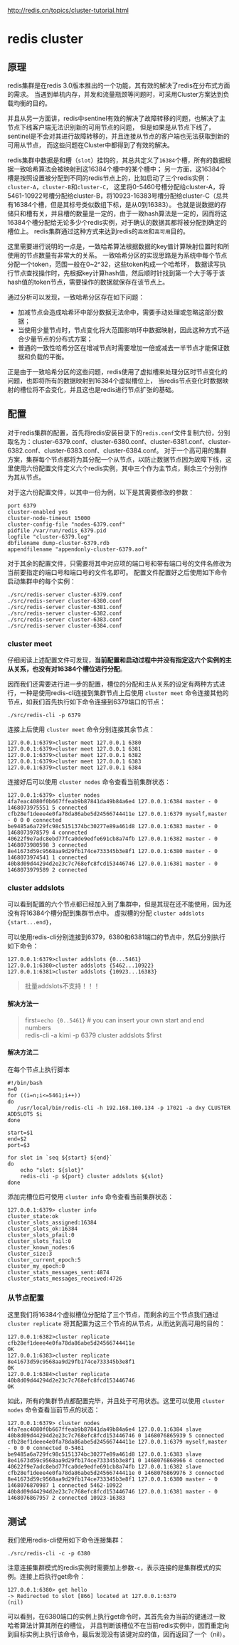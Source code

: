 http://redis.cn/topics/cluster-tutorial.html

# redis cluster

## 原理
redis集群是在redis 3.0版本推出的一个功能，其有效的解决了redis在分布式方面的需求。
当遇到单机内存，并发和流量瓶颈等问题时，可采用Cluster方案达到负载均衡的目的。  

并且从另一方面讲，redis中sentinel有效的解决了故障转移的问题，也解决了主节点下线客户端无法识别新的可用节点的问题，
但是如果是从节点下线了，sentinel是不会对其进行故障转移的，并且连接从节点的客户端也无法获取到新的可用从节点，
而这些问题在Cluster中都得到了有效的解决。


redis集群中数据是和槽（`slot`）挂钩的，其总共定义了`16384`个槽，所有的数据根据一致哈希算法会被映射到这16384个槽中的某个槽中；
另一方面，这16384个槽是按照设置被分配到不同的redis节点上的，比如启动了三个redis实例：`cluster-A`，`cluster-B`和`cluster-C`，
这里将0-5460号槽分配给cluster-A，将5461-10922号槽分配给cluster-B，将10923-16383号槽分配给cluster-C（总共有16384个槽，但是其标号类似数组下标，是从0到16383）。
也就是说数据的存储只和槽有关，并且槽的数量是一定的，由于一致hash算法是一定的，因而将这16384个槽分配给无论多少个redis实例，对于确认的数据其都将被分配到确定的槽位上。
redis集群通过这种方式来达到redis的`高效`和`高可用`目的。



这里需要进行说明的一点是，一致哈希算法根据数据的key值计算映射位置时和所使用的节点数量有非常大的关系。
一致哈希分区的实现思路是为系统中每个节点分配一个token，范围一般在0~2^32，这些token构成一个哈希环，
数据读写执行节点查找操作时，先根据key计算hash值，然后顺时针找到第一个大于等于该hash值的token节点，需要操作的数据就保存在该节点上。


通过分析可以发现，一致哈希分区存在如下问题：

- 加减节点会造成哈希环中部分数据无法命中，需要手动处理或忽略这部分数据；
- 当使用少量节点时，节点变化将大范围影响环中数据映射，因此这种方式不适合少量节点的分布式方案；
- 普通的一致性哈希分区在增减节点时需要增加一倍或减去一半节点才能保证数据和负载的平衡。

正是由于一致哈希分区的这些问题，redis使用了虚拟槽来处理分区时节点变化的问题，也即将所有的数据映射到16384个虚拟槽位上，
当redis节点变化时数据映射的槽位将不会变化，并且这也是redis进行节点扩张的基础。



## 配置
对于redis集群的配置，首先将redis安装目录下的`redis.conf`文件复制六份，分别取名为：cluster-6379.conf、cluster-6380.conf、cluster-6381.conf、cluster-6382.conf、cluster-6383.conf、cluster-6384.conf。
对于一个高可用的集群方案，集群每个节点都将为其分配一个从节点，以防止数据节点因为故障下线，这里使用六份配置文件定义六个redis实例，其中三个作为主节点，剩余三个分别作为其从节点。

对于这六份配置文件，以其中一份为例，以下是其需要修改的参数：
```
port 6379
cluster-enabled yes
cluster-node-timeout 15000
cluster-config-file "nodes-6379.conf"
pidfile /var/run/redis_6379.pid
logfile "cluster-6379.log"
dbfilename dump-cluster-6379.rdb
appendfilename "appendonly-cluster-6379.aof"
```

对于其余的配置文件，只需要将其中对应项的端口号和带有端口号的文件名修改为当前要指定的端口号和端口号的文件名即可。
配置文件配置好之后使用如下命令启动集群中的每个实例：

```
./src/redis-server cluster-6379.conf
./src/redis-server cluster-6380.conf
./src/redis-server cluster-6381.conf
./src/redis-server cluster-6382.conf
./src/redis-server cluster-6383.conf
./src/redis-server cluster-6384.conf
```


### cluster meet

仔细阅读上述配置文件可发现，**当前配置和启动过程中并没有指定这六个实例的主从关系，也没有对16384个槽位进行分配**。

因而我们还需要进行进一步的配置，槽位的分配和主从关系的设定有两种方式进行，一种是使用redis-cli连接到集群节点上后使用 `cluster meet` 命令连接其他的节点，如我们首先执行如下命令连接到6379端口的节点：

```
./src/redis-cli -p 6379
```

连接上后使用 `cluster meet` 命令分别连接其余节点：

```
127.0.0.1:6379>cluster meet 127.0.0.1 6380
127.0.0.1:6379>cluster meet 127.0.0.1 6381
127.0.0.1:6379>cluster meet 127.0.0.1 6382
127.0.0.1:6379>cluster meet 127.0.0.1 6383
127.0.0.1:6379>cluster meet 127.0.0.1 6384 
```


连接好后可以使用 `cluster nodes` 命令查看当前集群状态：
```
127.0.0.1:6379> cluster nodes
4fa7eac4080f0b667ffeab9b87841da49b84a6e4 127.0.0.1:6384 master - 0 1468073975551 5 connected
cfb28ef1deee4e0fa78da86abe5d24566744411e 127.0.0.1:6379 myself,master - 0 0 0 connected
be9485a6a729fc98c5151374bc30277e89a461d8 127.0.0.1:6383 master - 0 1468073978579 4 connected
40622f9e7adc8ebd77fca0de9edfe691cb8a74fb 127.0.0.1:6382 master - 0 1468073980598 3 connected
8e41673d59c9568aa9d29fb174ce733345b3e8f1 127.0.0.1:6380 master - 0 1468073974541 1 connected
40b8d09d44294d2e23c7c768efc8fcd153446746 127.0.0.1:6381 master - 0 1468073979589 2 connected
```

### cluster addslots

可以看到配置的六个节点都已经加入到了集群中，但是其现在还不能使用，因为还没有将16384个槽分配到集群节点中。
虚拟槽的分配 `cluster addslots {start...end}`，

可以使用redis-cli分别连接到6379，6380和6381端口的节点中，然后分别执行如下命令：

```
127.0.0.1:6379>cluster addslots {0...5461}
127.0.0.1:6380>cluster addslots {5462...10922}
127.0.0.1:6381>cluster addslots {10923...16383}
```


> 批量addslots不支持！！！    

#### 解决方法一
> first=`echo {0..5461}` # you can insert your own start and end numbers  
> redis-cli -a kimi -p 6379 cluster addslots $first

#### 解决方法二
在每个节点上执行脚本
```
#!/bin/bash
n=0
for ((i=n;i<=5461;i++))
do
   /usr/local/bin/redis-cli -h 192.168.100.134 -p 17021 -a dxy CLUSTER ADDSLOTS $i
done
```

```
start=$1
end=$2
port=$3

for slot in `seq ${start} ${end}`
do
    echo "slot: ${slot}"
    redis-cli -p ${port} cluster addslots ${slot}
done
```


添加完槽位后可使用 `cluster info` 命令查看当前集群状态：

```
127.0.0.1:6379> cluster info
cluster_state:ok
cluster_slots_assigned:16384
cluster_slots_ok:16384
cluster_slots_pfail:0
cluster_slots_fail:0
cluster_known_nodes:6
cluster_size:3
cluster_current_epoch:5
cluster_my_epoch:0
cluster_stats_messages_sent:4874
cluster_stats_messages_received:4726 
```


### 从节点配置

这里我们将16384个虚拟槽位分配给了三个节点，而剩余的三个节点我们通过 `cluster replicate` 将其配置为这三个节点的从节点，从而达到高可用的目的：

```
127.0.0.1:6382>cluster replicate cfb28ef1deee4e0fa78da86abe5d24566744411e
OK
127.0.0.1:6383>cluster replicate 8e41673d59c9568aa9d29fb174ce733345b3e8f1
OK
127.0.0.1:6384>cluster replicate 40b8d09d44294d2e23c7c768efc8fcd153446746
OK 
```

如此，所有的集群节点都配置完毕，并且处于可用状态。这里可以使用 `cluster nodes` 命令查看当前节点的状态：
```
127.0.0.1:6379> cluster nodes
4fa7eac4080f0b667ffeab9b87841da49b84a6e4 127.0.0.1:6384 slave 40b8d09d44294d2e23c7c768efc8fcd153446746 0 1468076865939 5 connected
cfb28ef1deee4e0fa78da86abe5d24566744411e 127.0.0.1:6379 myself,master - 0 0 0 connected 0-5461
be9485a6a729fc98c5151374bc30277e89a461d8 127.0.0.1:6383 slave 8e41673d59c9568aa9d29fb174ce733345b3e8f1 0 1468076868966 4 connected
40622f9e7adc8ebd77fca0de9edfe691cb8a74fb 127.0.0.1:6382 slave cfb28ef1deee4e0fa78da86abe5d24566744411e 0 1468076869976 3 connected
8e41673d59c9568aa9d29fb174ce733345b3e8f1 127.0.0.1:6380 master - 0 1468076870987 1 connected 5462-10922
40b8d09d44294d2e23c7c768efc8fcd153446746 127.0.0.1:6381 master - 0 1468076867957 2 connected 10923-16383
```

## 测试
我们使用redis-cli使用如下命令连接集群：
```
./src/redis-cli -c -p 6380
```
注意连接集群模式的redis实例时需要加上参数`-c`，表示连接的是集群模式的实例。连接上后执行get命令：

```
127.0.0.1:6380> get hello
-> Redirected to slot [866] located at 127.0.0.1:6379
(nil)
```

可以看到，在6380端口的实例上执行get命令时，其首先会为当前的键通过一致哈希算法计算其所在的槽位，
并且判断该槽位不在当前redis实例中，因而重定向到目标实例上执行该命令，最后发现没有该键对应的值，因而返回了一个（nil）。